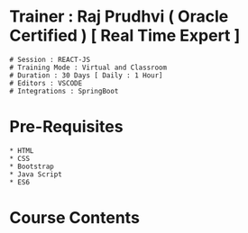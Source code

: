 # Trainer : Raj Prudhvi ( Oracle Certified ) [ Real Time Expert ]
    # Session : REACT-JS
    # Training Mode : Virtual and Classroom
    # Duration : 30 Days [ Daily : 1 Hour]  
    # Editors : VSCODE
    # Integrations : SpringBoot

# Pre-Requisites
    * HTML
    * CSS
    * Bootstrap
    * Java Script
    * ES6


# Course Contents

